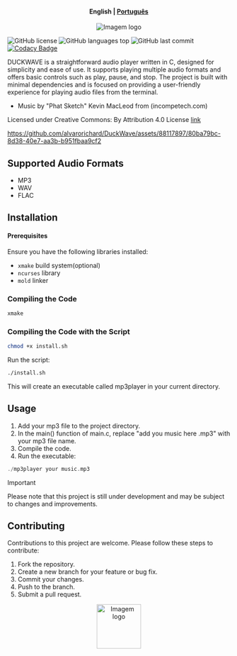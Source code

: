 <h4 align="center">
    <p>
        <b>English</b> |
        <a href="https://github.com/alvarorichard/DuckWave/blob/main/README_pt-BR.md">Рortuguês</a>
    </p>
</h4>

<p align="center">
  <img src="https://i.imgur.com/Ex4LsbU.png" alt="Imagem logo" />
</p>

![GitHub license](https://img.shields.io/github/license/alvarorichard/DuckWave)
![GitHub languages top](https://img.shields.io/github/languages/top/alvarorichard/DuckWave)
![GitHub last commit](https://img.shields.io/github/last-commit/alvarorichard/DuckWave)
[![Codacy Badge](https://app.codacy.com/project/badge/Grade/f988a35b582642289c5ce2f35ab21b53)](https://app.codacy.com/gh/alvarorichard/DuckWave/dashboard?utm_source=gh&utm_medium=referral&utm_content=&utm_campaign=Badge_grade)

DUCKWAVE is a straightforward audio player written in C, designed for simplicity and ease of use. It supports playing multiple audio formats and offers basic controls such as play, pause, and stop. The project is built with minimal dependencies and is focused on providing a user-friendly experience for playing audio files from the terminal.

* Music by "Phat Sketch" Kevin MacLeod from  (incompetech.com)

Licensed under Creative Commons: By Attribution 4.0 License  [link](http://creativecommons.org/licenses/by/4.0/)

https://github.com/alvarorichard/DuckWave/assets/88117897/80ba79bc-8d38-40e7-aa3b-b951fbaa9cf2


 ## Supported Audio Formats

- MP3
- WAV
- FLAC





 ## Installation

 #### Prerequisites

Ensure you have the following libraries installed:

- `xmake` build system(optional)
- `ncurses` library
- `mold` linker

 ### Compiling the Code

```bash
xmake
```

 ### Compiling the Code with the Script

```bash
chmod +x install.sh
```

Run the script:

```bash
./install.sh
```

This will create an executable called mp3player in your current directory.

 ## Usage

1. Add your mp3 file to the project directory.
2. In the main() function of main.c, replace "add you music here .mp3" with your mp3 file name.
3. Compile the code.
4. Run the executable:

```C
./mp3player your music.mp3
```

> [!IMPORTANT]
> Please note that this project is still under development and may be subject to changes and improvements.

 ## Contributing

Contributions to this project are welcome. Please follow these steps to contribute:

1. Fork the repository.
2. Create a new branch for your feature or bug fix.
3. Commit your changes.
4. Push to the branch.
5. Submit a pull request.

<p align="center">
  <img src="https://i.imgur.com/5nbPY1g.png" alt="Imagem logo" style="height: 100px;"/>
</p>
